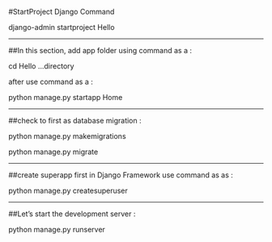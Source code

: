#StartProject Django Command

django-admin startproject Hello

---------------------

##In this section, add app folder using command as a :

cd Hello ...directory

after
use command as a : 

python manage.py startapp Home

---------------------

##check to first as database migration : 

python manage.py makemigrations

python manage.py migrate

---------------------

##create superapp first in Django Framework use command as as :

python manage.py createsuperuser

---------------------

##Let’s start the development server :

python manage.py runserver



